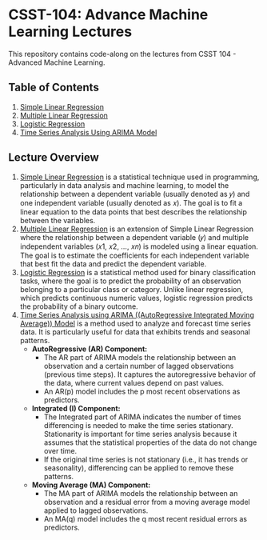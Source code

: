 # CSST-104: Advance Machine Learning Lectures
 This repository contains code-along on the lectures from CSST 104 - Advanced Machine Learning.

## Table of Contents
1. <a href="simple-linear-regression/simple_linear_regression.html" target="_blank">Simple Linear Regression</a>
2. <a href="multiple-linear-regression/multiple_linear_regression.html" target="_blank">Multiple Linear Regression</a>
3. <a href="logistic-regression/logistic_regression.html" target="_blank">Logistic Regression</a>
4. <a href="time-series-analysis-using-arima-model/time_series_analysis_using_arima.html" target="_blank">Time Series Analysis Using ARIMA Model</a>

## Lecture Overview
1. [Simple Linear Regression](https://www.scribbr.com/statistics/simple-linear-regression/) is a statistical technique used in programming, particularly in data analysis and machine learning, to model the relationship between a dependent variable (usually denoted as 𝑦) and one independent variable (usually denoted as 𝑥). The goal is to fit a linear equation to the data points that best describes the relationship between the variables.
2. [Multiple Linear Regression](https://www.scribbr.com/statistics/multiple-linear-regression/) is an extension of Simple Linear Regression where the relationship between a dependent variable (𝑦) and multiple independent variables (𝑥1, 𝑥2, …, 𝑥𝑛) is modeled using a linear equation. The goal is to estimate the coefficients for each independent variable that best fit the data and predict the dependent variable.
3. [Logistic Regression](https://www.ibm.com/topics/logistic-regression) is a statistical method used for binary classification tasks, where the goal is to predict the probability of an observation belonging to a particular class or category. Unlike linear regression, which predicts continuous numeric values, logistic regression predicts the probability of a binary outcome.
4. [Time Series Analysis using ARIMA ((AutoRegressive Integrated Moving Average)) Model](https://towardsdatascience.com/an-introduction-to-time-series-analysis-with-arima-a8b9c9a961fb) is a method used to analyze and forecast time series data. It is particularly useful for data that exhibits trends and seasonal patterns.
   - **AutoRegressive (AR) Component:**
     - The AR part of ARIMA models the relationship between an observation and a certain number of lagged observations (previous time steps). It captures the autoregressive behavior of the data, where current values depend on past values.
     - An AR(p) model includes the p most recent observations as predictors.
   - **Integrated (I) Component:**
     - The Integrated part of ARIMA indicates the number of times differencing is needed to make the time series stationary. Stationarity is important for time series analysis because it assumes that the statistical properties of the data do not change over time.
     - If the original time series is not stationary (i.e., it has trends or seasonality), differencing can be applied to remove these patterns.
   - **Moving Average (MA) Component:**
     - The MA part of ARIMA models the relationship between an observation and a residual error from a moving average model applied to lagged observations.
     - An MA(q) model includes the q most recent residual errors as predictors.
